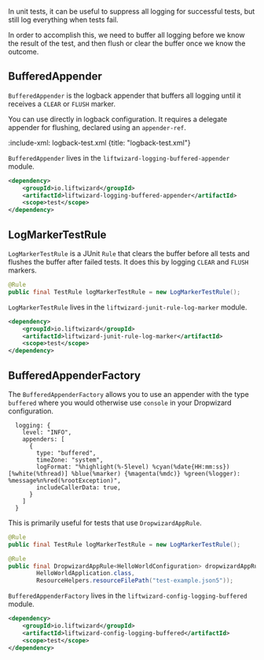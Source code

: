 In unit tests, it can be useful to suppress all logging for successful tests, but still log everything when tests fail.

In order to accomplish this, we need to buffer all logging before we know the result of the test, and then flush or clear the buffer once we know the outcome.

## BufferedAppender

`BufferedAppender` is the logback appender that buffers all logging until it receives a `CLEAR` or `FLUSH` marker.

You can use  directly in logback configuration. It requires a delegate appender for flushing, declared using an `appender-ref`.

:include-xml: logback-test.xml {title: "logback-test.xml"}

`BufferedAppender` lives in the `liftwizard-logging-buffered-appender` module.

```xml
<dependency>
    <groupId>io.liftwizard</groupId>
    <artifactId>liftwizard-logging-buffered-appender</artifactId>
    <scope>test</scope>
</dependency>
```

## LogMarkerTestRule

`LogMarkerTestRule` is a JUnit `Rule` that clears the buffer before all tests and flushes the buffer after failed tests. It does this by logging `CLEAR` and `FLUSH` markers.

```java
@Rule
public final TestRule logMarkerTestRule = new LogMarkerTestRule();
```

`LogMarkerTestRule` lives in the `liftwizard-junit-rule-log-marker` module.

```xml
<dependency>
    <groupId>io.liftwizard</groupId>
    <artifactId>liftwizard-junit-rule-log-marker</artifactId>
    <scope>test</scope>
</dependency>
```

## BufferedAppenderFactory

The `BufferedAppenderFactory` allows you to use an appender with the type `buffered` where you would otherwise use `console` in your Dropwizard configuration.

```json5
  logging: {
    level: "INFO",
    appenders: [
      {
        type: "buffered",
        timeZone: "system",
        logFormat: "%highlight(%-5level) %cyan(%date{HH:mm:ss}) [%white(%thread)] %blue(%marker) {%magenta(%mdc)} %green(%logger): %message%n%red(%rootException)",
        includeCallerData: true,
      }
    ]
  }
```

 This is primarily useful for tests that use `DropwizardAppRule`.
 
```java
@Rule
public final TestRule logMarkerTestRule = new LogMarkerTestRule();

@Rule
public final DropwizardAppRule<HelloWorldConfiguration> dropwizardAppRule = new DropwizardAppRule<>(
        HelloWorldApplication.class,
        ResourceHelpers.resourceFilePath("test-example.json5"));
```

`BufferedAppenderFactory` lives in the `liftwizard-config-logging-buffered` module.

```xml
<dependency>
    <groupId>io.liftwizard</groupId>
    <artifactId>liftwizard-config-logging-buffered</artifactId>
    <scope>test</scope>
</dependency>
```
